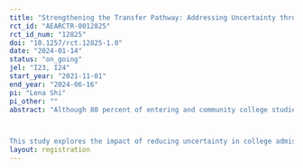 ```yaml
---
title: "Strengthening the Transfer Pathway: Addressing Uncertainty through Guaranteed College Admissions"
rct_id: "AEARCTR-0012825"
rct_id_num: "12825"
doi: "10.1257/rct.12825-1.0"
date: "2024-01-14"
status: "on_going"
jel: "I23, I24"
start_year: "2021-11-01"
end_year: "2024-06-16"
pi: "Lena Shi"
pi_other: ""
abstract: "Although 80 percent of entering and community college studies aspire to earn a bachelor's degree, most do not earn an associate degree or early transfer to a four-year college. The college application process, which can be complex, time-consuming, and uncertain, may contribute to the low transfer rates. Prior research suggests that reducing uncertainty using clear and guaranteed payoffs can encourage individuals to undertake high-effort and challenging behavior.

This study explores the impact of reducing uncertainty in college admissions, particularly for students who have less access to advising and support during the college application process. What is the impact of guaranteed admissions on community college students’ four-year transfer choices? Does the type of admissions guarantee matter? To answer these questions, I evaluate the impact of the Common Transfer Guarantee (CTG), an initiative in which four-year colleges admit community college transfer students based on college academic performance or the college they attended. The CTG, which was hosted by the Common App during the 2021-2022 application cycle, informed community college students who registered on their application portal about four-year colleges where they likely qualify for guaranteed admissions."
layout: registration
---
```


